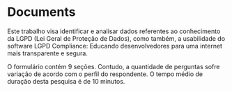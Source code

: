 # Documents

Este trabalho visa identificar e analisar dados referentes ao conhecimento da LGPD (Lei Geral de Proteção de Dados), como também, a  usabilidade do software LGPD Compliance: Educando desenvolvedores para uma internet mais transparente e segura.

O formulário contém 9 seções. Contudo, a quantidade de perguntas sofre variação de acordo com o perfil do respondente. O tempo médio de duração desta pesquisa é de 10 minutos.
